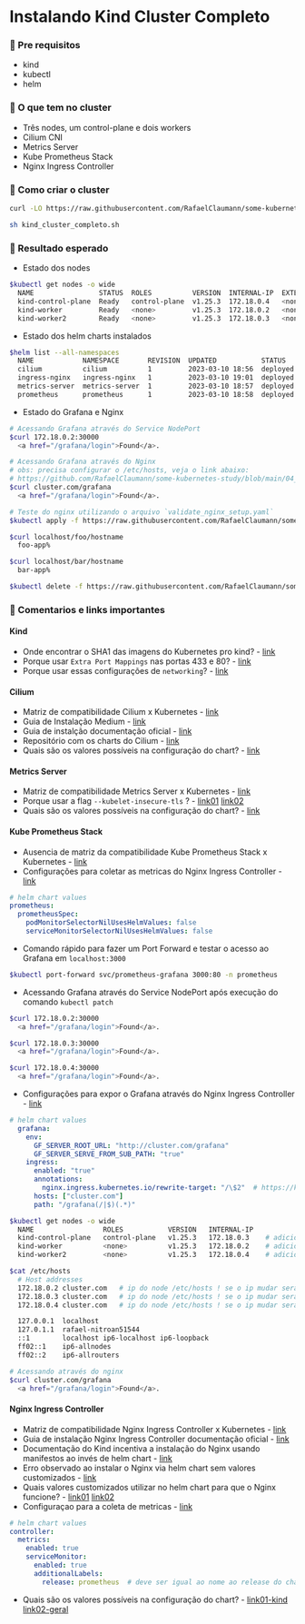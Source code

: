 # Instalando Kind Cluster Completo

### 📌 Pre requisitos
- kind
- kubectl
- helm

### 📌 O que tem no cluster
- Três nodes, um control-plane e dois workers
- Cilium CNI
- Metrics Server
- Kube Prometheus Stack
- Nginx Ingress Controller

### 📌 Como criar o cluster
``` bash
curl -LO https://raw.githubusercontent.com/RafaelClaumann/some-kubernetes-study/main/kind_cluster_completo.sh

sh kind_cluster_completo.sh
```

### 📌 Resultado esperado
- Estado dos nodes
``` bash
$kubectl get nodes -o wide     
  NAME                STATUS  ROLES          VERSION  INTERNAL-IP  EXTERNAL-IP  OS-IMAGE            CONTAINER-RUNTIME
  kind-control-plane  Ready   control-plane  v1.25.3  172.18.0.4   <none>       Ubuntu 22.04.1 LTS  containerd://1.6.9
  kind-worker         Ready   <none>         v1.25.3  172.18.0.2   <none>       Ubuntu 22.04.1 LTS  containerd://1.6.9
  kind-worker2        Ready   <none>         v1.25.3  172.18.0.3   <none>       Ubuntu 22.04.1 LTS  containerd://1.6.9
```
- Estado dos helm charts instalados
``` bash
$helm list --all-namespaces  
  NAME            NAMESPACE       REVISION  UPDATED           STATUS      CHART                          APP VERSION
  cilium          cilium          1         2023-03-10 18:56  deployed    cilium-1.13.0                  1.13.0     
  ingress-nginx   ingress-nginx   1         2023-03-10 19:01  deployed    ingress-nginx-4.5.2            1.6.4      
  metrics-server  metrics-server  1         2023-03-10 18:57  deployed    metrics-server-3.8.4           0.6.2      
  prometheus      prometheus      1         2023-03-10 18:58  deployed    kube-prometheus-stack-45.7.1   v0.63.0
```
- Estado do Grafana e Nginx
``` bash
# Acessando Grafana através do Service NodePort
$curl 172.18.0.2:30000
  <a href="/grafana/login">Found</a>.

# Acessando Grafana através do Nginx
# obs: precisa configurar o /etc/hosts, veja o link abaixo:
# https://github.com/RafaelClaumann/some-kubernetes-study/blob/main/04_KIND_CLUSTER_COMPLETO.md#kube-prometheus-stack
$curl cluster.com/grafana
  <a href="/grafana/login">Found</a>.

# Teste do nginx utilizando o arquivo `validate_nginx_setup.yaml`
$kubectl apply -f https://raw.githubusercontent.com/RafaelClaumann/some-kubernetes-study/main/validate_nginx_setup.yaml

$curl localhost/foo/hostname
  foo-app%

$curl localhost/bar/hostname
  bar-app%

$kubectl delete -f https://raw.githubusercontent.com/RafaelClaumann/some-kubernetes-study/main/validate_nginx_setup.yaml --force --grace-period=0
```

### 📌 Comentarios e links importantes 

#### Kind
- Onde encontrar o SHA1 das imagens do Kubernetes pro kind? - [link](https://github.com/kubernetes-sigs/kind/releases/tag/v0.17.0)
- Porque usar `Extra Port Mappings` nas portas 433 e 80? - [link](https://kind.sigs.k8s.io/docs/user/ingress/#create-cluster)
- Porque usar essas configurações de `networking`? - [link](https://medium.com/@charled.breteche/kind-cluster-with-cilium-and-no-kube-proxy-c6f4d84b5a9d)

#### Cilium
- Matriz de compatibilidade Cilium x Kubernetes - [link](https://docs.cilium.io/en/stable/network/kubernetes/compatibility/)
- Guia de Instalação Medium - [link](https://medium.com/@charled.breteche/kind-cluster-with-cilium-and-no-kube-proxy-c6f4d84b5a9d)
- Guia de instalção documentação oficial - [link](https://docs.cilium.io/en/stable/installation/k8s-install-helm/)
- Repositório com os charts do Cilium - [link](https://quay.io/repository/cilium/cilium?tab=tags&tag=latest)
- Quais são os valores possíveis na configuração do chart? - [link](https://github.com/cilium/cilium/blob/master/install/kubernetes/cilium/values.yaml)

#### Metrics Server
- Matriz de compatibilidade Metrics Server x Kubernetes - [link](https://github.com/kubernetes-sigs/metrics-server#compatibility-matrix)
- Porque usar a flag `--kubelet-insecure-tls` ? - [link01](https://github.com/kubernetes-sigs/kind/issues/398#issuecomment-478311167) [link02](https://github.com/kubernetes-sigs/metrics-server/blob/master/README.md#configuration)
- Quais são os valores possíveis na configuração do chart? - [link](https://github.com/kubernetes-sigs/metrics-server/blob/master/charts/metrics-server/values.yaml)

#### Kube Prometheus Stack
- Ausencia de matriz da compatibilidade Kube Prometheus Stack x Kubernetes - [link](https://github.com/prometheus-community/helm-charts/issues/97)
- Configurações para coletar as metricas do Nginx Ingress Controller - [link](https://kubernetes.github.io/ingress-nginx/user-guide/monitoring/#configure-prometheus)
``` yaml
# helm chart values
prometheus:
  prometheusSpec:
    podMonitorSelectorNilUsesHelmValues: false
    serviceMonitorSelectorNilUsesHelmValues: false
```
- Comando rápido para fazer um Port Forward e testar o acesso ao Grafana em `localhost:3000`
``` bash
$kubectl port-forward svc/prometheus-grafana 3000:80 -n prometheus
```
- Acessando Grafana através do Service NodePort após execução do comando `kubectl patch`
``` bash
$curl 172.18.0.2:30000
  <a href="/grafana/login">Found</a>.

$curl 172.18.0.3:30000
  <a href="/grafana/login">Found</a>.

$curl 172.18.0.4:30000
  <a href="/grafana/login">Found</a>.
```
- Configurações para expor o Grafana através do Nginx Ingress Controller - [link](https://fabianlee.org/2022/07/02/prometheus-exposing-prometheus-grafana-as-ingress-for-kube-prometheus-stack/)
``` yaml
# helm chart values 
  grafana:
    env:
      GF_SERVER_ROOT_URL: "http://cluster.com/grafana"
      GF_SERVER_SERVE_FROM_SUB_PATH: "true"
    ingress:
      enabled: "true"
      annotations:
        nginx.ingress.kubernetes.io/rewrite-target: "/\$2"  # https://kubernetes.github.io/ingress-nginx/examples/rewrite/#rewrite-target
      hosts: ["cluster.com"]
      path: "/grafana(/|$)(.*)"      
```
``` bash
$kubectl get nodes -o wide
  NAME                 ROLES           VERSION   INTERNAL-IP
  kind-control-plane   control-plane   v1.25.3   172.18.0.3    # adicionar ip do node ao /etc/hosts
  kind-worker          <none>          v1.25.3   172.18.0.2    # adicionar ip do node ao /etc/hosts
  kind-worker2         <none>          v1.25.3   172.18.0.4    # adicionar ip do node ao /etc/hosts

$cat /etc/hosts                                                                                               
  # Host addresses
  172.18.0.2 cluster.com   # ip do node /etc/hosts ! se o ip mudar sera preciso ajustar
  172.18.0.3 cluster.com   # ip do node /etc/hosts ! se o ip mudar sera preciso ajustar
  172.18.0.4 cluster.com   # ip do node /etc/hosts ! se o ip mudar sera preciso ajustar

  127.0.0.1  localhost
  127.0.1.1  rafael-nitroan51544
  ::1        localhost ip6-localhost ip6-loopback
  ff02::1    ip6-allnodes
  ff02::2    ip6-allrouters

# Acessando através do nginx
$curl cluster.com/grafana  
  <a href="/grafana/login">Found</a>.
```

#### Nginx Ingress Controller
- Matriz de compatibilidade Nginx Ingress Controller x Kubernetes - [link](https://github.com/kubernetes/ingress-nginx#supported-versions-table)
- Guia de instalação Nginx Ingress Controller documentação oficial - [link](https://kubernetes.github.io/ingress-nginx/deploy/)
- Documentação do Kind incentiva a instalação do Nginx usando manifestos ao invés de helm chart - [link](https://kind.sigs.k8s.io/docs/user/ingress/#ingress-nginx)
- Erro observado ao instalar o Nginx via helm chart sem valores customizados - [link](https://sam-thomas.medium.com/kubernetes-ingressclass-error-ingress-does-not-contain-a-valid-ingressclass-78aab72c15a6)
- Quais valores customizados utilizar no helm chart para que o Nginx funcione? - [link01](https://github.com/kubernetes-sigs/kind/issues/1693#issuecomment-1166157946) [link02](https://github.com/kubernetes/ingress-nginx/blob/main/hack/manifest-templates/provider/kind/values.yaml)
- Configuraçao para a coleta de metricas - [link](https://kubernetes.github.io/ingress-nginx/user-guide/monitoring/#re-configure-nginx-ingress-controller)
``` yaml
# helm chart values
controller:
  metrics:
    enabled: true
    serviceMonitor:
      enabled: true
      additionalLabels:
        release: prometheus  # deve ser igual ao nome ao release do chart kube-prometheus-stack
```
- Quais são os valores possíveis na configuração do chart? - [link01-kind](https://github.com/kubernetes/ingress-nginx/blob/main/hack/manifest-templates/provider/kind/values.yaml) [link02-geral](https://github.com/kubernetes/ingress-nginx/blob/main/charts/ingress-nginx/values.yaml)
